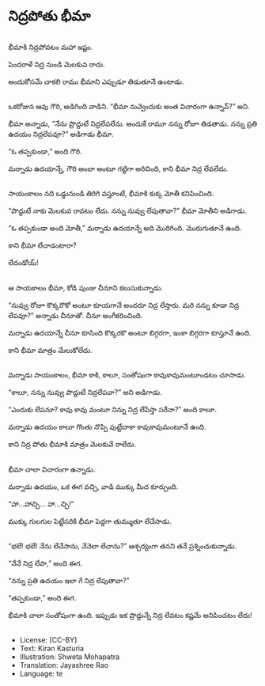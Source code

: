 # నిద్రపోతు భీమా

##
భీమాకి నిద్రపోవటం మహా ఇష్టం. 

పెందరాళే నిద్ర నుండి మెలకువ రాదు. 

అందుకోసమే చాకలి రాము భీమాని ఎప్పుడూ తిడుతూనే ఉంటాడు. 

##
ఒకరోజున ఆవు గౌరి, అడిగింది వాడిని. “భీమా నువ్వెందుకు అంత విచారంగా ఉన్నావ్?” అని. 

భీమా అన్నాడు, “నేను ప్రొద్దుటే నిద్రలేవలేను. అందుకే రామూ నన్ను రోజూ తిడతాడు. నన్ను ప్రతి ఉదయం నిద్రలేపవూ?” అడిగాడు భీమా. 

“ఓ తప్పకుండా,” అంది గౌరి. 

మర్నాడు ఉదయాన్నే, గౌరి అంబా అంటూ గట్టిగా అరిచింది, కాని భీమా నిద్ర లేవలేదు. 

##
సాయంకాలం నది ఒడ్డునుండి తిరిగి వస్తూంటే, భీమాకి కుక్క మోతీ కనిపించింది. 

“పొద్దుటే నాకు మెలకువ రావటం లేదు. నన్ను నువ్వు లేపుతావా?” భీమా మోతీని అడిగాడు. 

“ఓ తప్పకుండా అంది మోతీ,” మర్నాడు ఉదయాన్నే అది మొరిగింది. మొరుగుతూనే ఉంది. 

కాని భీమా లేచాడంటారా? 

లేదండోయ్! 

##
ఆ సాయకాలం భీమా, కోడి పుంజు చీనూని కలుసుకున్నాడు. 

“నువ్వు రోజూ కొక్కరొకో అంటూ కూయగానే అందరూ నిద్ర లేస్తారు. మరి నన్ను కూడా నిద్ర లేపవూ?” అన్నాడు చీనూతో. చీనూ అంగీకరించింది. 

మర్నాడు ఉదయాన్నే చీనూ కూసింది కొక్కరకొ అంటూ బిగ్గరగా, ఇంకా బిగ్గరగా కూస్తూనే ఉంది. 

కాని భీమా మాత్రం మేలుకోలేదు. 

##
మర్నాడు సాయంకాలం, భీమా కాకి, కాలూ, సంతోషంగా కావుకావుమంటూండటం చూసాడు. 

“కాలూ, నన్ను నువ్వు పొద్దుటే నిద్రలేపవా?” అని అడిగాడు. 

“ఎందుకు లేపనూ? కావు కావు మంటూ నిన్ను నిద్ర లేపేస్తా సరేనా?” అంది కాలూ. 

మర్నాడు ఉదయం కాలూ గొంతు నొప్పి పుట్టేదాకా కావుకావుమంటూనే ఉంది. 

కాని నిద్ర పోతు భీమాకి మాత్రం మెలకువే రాలేదు. 

##
భీమా చాలా విచారంగా ఉన్నాడు. 

మర్నాడు ఉదయం, ఒక ఈగ వచ్చి, వాడి ముక్కు మీద కూర్చుంది. 

“హా...హాచ్చి... హా...చ్చి!” 

ముక్కు గులగుల పెట్టేసరికి భీమా పెద్దగా తుమ్ముతూ లేచేసాడు. 

##
“భలే! భలే! నేను లేచేసాను, నేనెలా లేచాను?” ఆశ్చర్యంగా తనని తనే ప్రశ్నించుకున్నాడు. 

“నేనే నిద్ర లేపా,” అంది ఈగ. 

“నన్ను ప్రతి ఉదయం ఇలా గే నిద్ర లేపుతావా?” 

“తప్పకుండా,” అంది ఈగ. 

భీమాకి చాలా సంతోషంగా ఉంది. ఇప్పుడు ఇక ప్రొద్దున్నే నిద్ర లేవటం కష్టమే అనిపించటం లేదు! 

##
* License: [CC-BY]
* Text: Kiran Kasturia
* Illustration: Shweta Mohapatra
* Translation: Jayashree Rao
* Language: te
